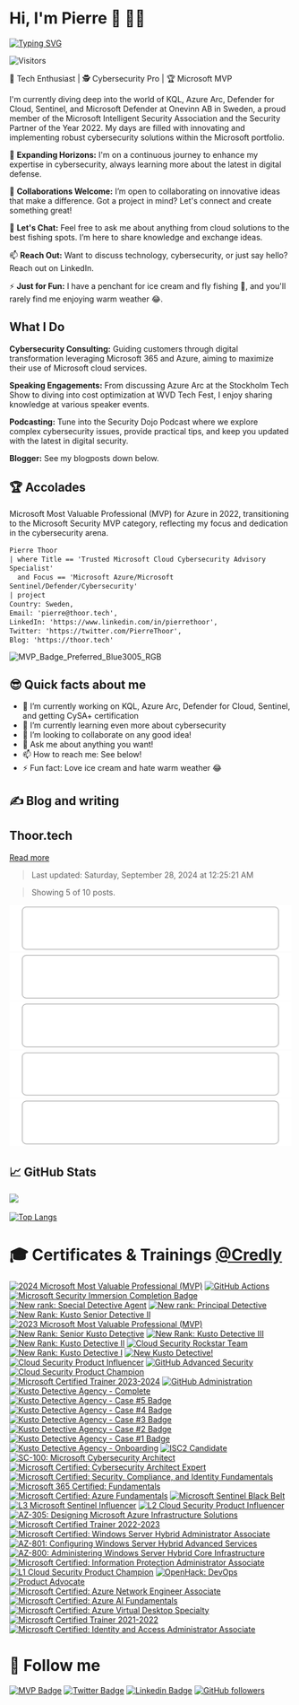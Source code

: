 # Hi, I'm Pierre 👋 👨‍💻

[![Typing SVG](https://readme-typing-svg.demolab.com?font=Fira+Code&pause=1000&width=435&lines=Welcome+to+my+GitHub+profile)](https://git.io/typing-svg)

![Visitors](https://api.visitorbadge.io/api/visitors?path=https%3A%2F%2Fgithub.com%2Fpthoor%2Fpthoor&labelColor=%232ccce4&countColor=%23555555)

🔭 Tech Enthusiast | 🕵️ Cybersecurity Pro | 🏆 Microsoft MVP

I'm currently diving deep into the world of KQL, Azure Arc, Defender for Cloud, Sentinel, and Microsoft Defender at Onevinn AB in Sweden, a proud member of the Microsoft Intelligent Security Association and the Security Partner of the Year 2022. My days are filled with innovating and implementing robust cybersecurity solutions within the Microsoft portfolio.

🌱 **Expanding Horizons:** I'm on a continuous journey to enhance my expertise in cybersecurity, always learning more about the latest in digital defense.

👯 **Collaborations Welcome:** I’m open to collaborating on innovative ideas that make a difference. Got a project in mind? Let's connect and create something great!

💬 **Let's Chat:** Feel free to ask me about anything from cloud solutions to the best fishing spots. I’m here to share knowledge and exchange ideas.

📫 **Reach Out:** Want to discuss technology, cybersecurity, or just say hello? Reach out on LinkedIn.

⚡ **Just for Fun:** I have a penchant for ice cream and fly fishing 🎣, and you'll rarely find me enjoying warm weather 😂.

## What I Do
**Cybersecurity Consulting:** Guiding customers through digital transformation leveraging Microsoft 365 and Azure, aiming to maximize their use of Microsoft cloud services.

**Speaking Engagements:** From discussing Azure Arc at the Stockholm Tech Show to diving into cost optimization at WVD Tech Fest, I enjoy sharing knowledge at various speaker events.

**Podcasting:** Tune into the Security Dojo Podcast where we explore complex cybersecurity issues, provide practical tips, and keep you updated with the latest in digital security.

**Blogger:** See my blogposts down below.

## 🏆 Accolades
Microsoft Most Valuable Professional (MVP) for Azure in 2022, transitioning to the Microsoft Security MVP category, reflecting my focus and dedication in the cybersecurity arena.

```kusto
Pierre Thoor
| where Title == 'Trusted Microsoft Cloud Cybersecurity Advisory Specialist'
  and Focus == 'Microsoft Azure/Microsoft Sentinel/Defender/Cybersecurity' 
| project 
Country: Sweden, 
Email: 'pierre@thoor.tech', 
LinkedIn: 'https://www.linkedin.com/in/pierrethoor',
Twitter: 'https://twitter.com/PierreThoor',
Blog: 'https://thoor.tech'
```

![MVP_Badge_Preferred_Blue3005_RGB](https://user-images.githubusercontent.com/34333810/197189980-e067690f-fc0c-4f2c-b7c6-425bcf53b37d.png)

## 😎 Quick facts about me 

- 🔭 I’m currently working on KQL, Azure Arc, Defender for Cloud, Sentinel, and getting CySA+ certification
- 🌱 I’m currently learning even more about cybersecurity
- 👯 I’m looking to collaborate on any good idea!
- 💬 Ask me about anything you want!
- 📫 How to reach me: See below!
- ⚡ Fun fact: Love ice cream and hate warm weather 😂

## ✍️ Blog and writing
<!-- blog-post-list:start -->
## Thoor.tech



[Read more](/)
> Last updated: Saturday, September 28, 2024 at 12:25:21 AM

> Showing 5 of 10 posts.

[![Deploy and destroy Copilot for Security with Bicep and GitHub Actions](https://raw.githubusercontent.com/pthoor/pthoor/main/blog-posts/Thoor.tech/Deploy_and_destroy_Copilot_for_Security_with_Bicep_and_GitHub_Actions.svg)](/Copilot-for-Security-deploy-and-destroy/)
[![Configure Defender for Cloud workload protections with Azure Policy](https://raw.githubusercontent.com/pthoor/pthoor/main/blog-posts/Thoor.tech/Configure_Defender_for_Cloud_workload_protections_with_Azure_Policy.svg)](/DefenderforCloud-Workload-Protection-With-Azure-Policy/)
[![Demystifying Microsoft Defender for Cloud and Defender CSPM cost](https://raw.githubusercontent.com/pthoor/pthoor/main/blog-posts/Thoor.tech/Demystifying_Microsoft_Defender_for_Cloud_and_Defender_CSPM_cost.svg)](/Demystifying-MDC-and-CSPM-cost/)
[![New Patch Management tool in the cloud - Azure Update Manager (AUM) is now GA](https://raw.githubusercontent.com/pthoor/pthoor/main/blog-posts/Thoor.tech/New_Patch_Management_tool_in_the_cloud_-_Azure_Update_Manager_(AUM)_is_now_GA.svg)](/Azure-Update-Manager-Costs/)
[![Windows Server 2012/2012 R2 - End of support, what to do with Security Updates?](https://raw.githubusercontent.com/pthoor/pthoor/main/blog-posts/Thoor.tech/Windows_Server_2012_2012_R2_-_End_of_support__what_to_do_with_Security_Updates_.svg)](/Windows-Server-2012-ESU/)


<!-- blog-post-list:end -->

## 📈 GitHub Stats
<picture>
<source 
  srcset="https://github-readme-stats.vercel.app/api?username=pthoor&show_icons=true&theme=dark"
  media="(prefers-color-scheme: dark)"
/>
<source
  srcset="https://github-readme-stats.vercel.app/api?username=pthoor&show_icons=true"
  media="(prefers-color-scheme: light), (prefers-color-scheme: no-preference)"
/>
<img src="https://github-readme-stats.vercel.app/api?username=pthoor&show_icons=true" />
</picture>

[![Top Langs](https://github-readme-stats.vercel.app/api/top-langs/?username=pthoor&layout=compact&text_color=daf7dc&bg_color=151515&hide=css,html,php)](https://github.com/pthoor/github-readme-stats)

# 🎓 Certificates & Trainings [@Credly](https://www.credly.com/users/pierre-thoor/badges?sort=-state_updated_at&page=1)
<!--START_SECTION:badges-->

[![2024 Microsoft Most Valuable Professional (MVP)](https://images.credly.com/size/110x110/images/9e9359a4-fe7e-4e02-8eb0-6c2b7947345a/image.png)](http://www.credly.com/badges/9b10d702-679c-425b-9faf-98658c50db0c "2024 Microsoft Most Valuable Professional (MVP)")
[![GitHub Actions](https://images.credly.com/size/110x110/images/89efc3e7-842b-4790-b09b-9ea5efc71ec3/image.png)](http://www.credly.com/badges/09aa6592-fa75-4070-a484-3fb73c84561a "GitHub Actions")
[![Microsoft Security Immersion Completion Badge](https://images.credly.com/size/110x110/images/693308cf-f47f-41c0-8e71-0f28e4bc6a52/image.png)](http://www.credly.com/badges/7235876c-a64e-4857-90e6-842c0ec02e53 "Microsoft Security Immersion Completion Badge")
[![New rank: Special Detective Agent](https://images.credly.com/size/110x110/images/b096f449-fce1-42d7-be93-e6e1e32e171b/image.png)](http://www.credly.com/badges/871e2a10-01fc-4c8e-82d4-f7665d4b409e "New rank: Special Detective Agent")
[![New rank: Principal Detective](https://images.credly.com/size/110x110/images/8db7e105-c19e-4df8-87a4-ed1d5ccbc32b/image.png)](http://www.credly.com/badges/83e55150-1041-4d57-a375-9a8f240f0263 "New rank: Principal Detective")
[![New Rank: Kusto Senior Detective II](https://images.credly.com/size/110x110/images/2fb50859-656e-4390-b4ca-88bc2b619867/image.png)](http://www.credly.com/badges/4c8dff8f-a40f-42f8-a932-e5067fee5937 "New Rank: Kusto Senior Detective II")
[![2023 Microsoft Most Valuable Professional (MVP)](https://images.credly.com/size/110x110/images/5c687ffb-7ab6-4fd5-bf8c-14f0178acd21/image.png)](http://www.credly.com/badges/c3313322-21ff-417b-9190-fd3722c1fb96 "2023 Microsoft Most Valuable Professional (MVP)")
[![New Rank: Senior Kusto Detective](https://images.credly.com/size/110x110/images/79b22d1d-cb2d-471e-add7-bbe2e1672f61/image.png)](http://www.credly.com/badges/1fe2a960-c4cf-4335-9ad1-8bafca524d76 "New Rank: Senior Kusto Detective")
[![New Rank: Kusto Detective III](https://images.credly.com/size/110x110/images/27c40e7b-98b2-4312-b52c-4454f6c90c52/image.png)](http://www.credly.com/badges/ea1579c4-8842-4827-8565-9e80068949fa "New Rank: Kusto Detective III")
[![New Rank: Kusto Detective II](https://images.credly.com/size/110x110/images/8fc10fee-7b05-4b86-8504-01abf614bcac/image.png)](http://www.credly.com/badges/23be7287-38d4-4f97-886e-0ce6b971ce25 "New Rank: Kusto Detective II")
[![Cloud Security Rockstar Team](https://images.credly.com/size/110x110/images/4ae7bb2a-33ea-43c6-a76a-0b67f2ad12ec/image.png)](http://www.credly.com/badges/3bb3054d-f375-4db8-ab55-e9622200a8a3 "Cloud Security Rockstar Team")
[![New Rank: Kusto Detective I](https://images.credly.com/size/110x110/images/304d7409-3dd5-40b6-ab20-88d3ec012eb1/image.png)](http://www.credly.com/badges/df9d0586-e639-40bc-9284-a0e7164a9c0e "New Rank: Kusto Detective I")
[![New Kusto Detective!](https://images.credly.com/size/110x110/images/1e07abc3-dc08-4320-af38-43824afc659d/image.png)](http://www.credly.com/badges/3d79d28b-4c21-42ca-8578-bac788f914c7 "New Kusto Detective!")
[![Cloud Security Product Influencer](https://images.credly.com/size/110x110/images/0c1eb2a2-25d8-411d-b195-d0c88cf3a3c5/image.png)](http://www.credly.com/badges/087196bf-179c-4035-aa90-063b14dc336b "Cloud Security Product Influencer")
[![GitHub Advanced Security](https://images.credly.com/size/110x110/images/c9ed294b-f8ac-48fa-a8c3-96dab1f110f2/image.png)](http://www.credly.com/badges/28412719-c3d8-4a73-86ef-bea9eb470ffb "GitHub Advanced Security")
[![Cloud Security Product Champion](https://images.credly.com/size/110x110/images/7941cf3f-4295-4553-a57f-f0abf155d24e/image.png)](http://www.credly.com/badges/a729e668-aeb6-4bcd-936c-66fb8d5ce12d "Cloud Security Product Champion")
[![Microsoft Certified Trainer 2023-2024](https://images.credly.com/size/110x110/images/fd6bb2af-2f05-4d9b-a23e-39f8e309a82d/image.png)](http://www.credly.com/badges/3479f01e-13d6-4008-a5af-decb5e9fec18 "Microsoft Certified Trainer 2023-2024")
[![GitHub Administration](https://images.credly.com/size/110x110/images/34880f37-8ec8-4542-a78a-73ba6647208e/image.png)](http://www.credly.com/badges/e7ebc60f-9e40-475f-89d6-34de724248df "GitHub Administration")
[![Kusto Detective Agency - Complete](https://images.credly.com/size/110x110/images/6726e724-5ce8-477e-93f5-6b39d6933273/image.png)](http://www.credly.com/badges/8c8f51b7-e1ba-4213-9f9b-0c16cafe5ceb "Kusto Detective Agency - Complete")
[![Kusto Detective Agency - Case #5 Badge](https://images.credly.com/size/110x110/images/43b452c6-89f2-4649-bb84-19f3166a833e/image.png)](http://www.credly.com/badges/7e3aa69b-5a82-4f8d-8d17-c6e4564c8e89 "Kusto Detective Agency - Case #5 Badge")
[![Kusto Detective Agency - Case #4 Badge](https://images.credly.com/size/110x110/images/e7522dc8-886b-4a5b-9436-535e1adaa5c5/image.png)](http://www.credly.com/badges/24ff3a06-06f1-4532-83e3-3cf0ac9bd38b "Kusto Detective Agency - Case #4 Badge")
[![Kusto Detective Agency - Case #3 Badge](https://images.credly.com/size/110x110/images/9e9311e6-911b-4193-86ae-9b80c8b410fe/image.png)](http://www.credly.com/badges/d729d9af-5445-40d8-b3c0-ceb3d81ca0ee "Kusto Detective Agency - Case #3 Badge")
[![Kusto Detective Agency - Case #2 Badge](https://images.credly.com/size/110x110/images/ba8eb12f-2d57-4e9c-b1da-c395bd1d7fd3/image.png)](http://www.credly.com/badges/a8b01708-cf9c-4e7a-ab70-4c579de7a2f2 "Kusto Detective Agency - Case #2 Badge")
[![Kusto Detective Agency - Case #1 Badge](https://images.credly.com/size/110x110/images/14d53c52-2701-4045-9f89-e5e510eee2fd/image.png)](http://www.credly.com/badges/78b25291-7313-4270-ae93-55e42595e746 "Kusto Detective Agency - Case #1 Badge")
[![Kusto Detective Agency - Onboarding](https://images.credly.com/size/110x110/images/84201552-025f-4b97-81c4-55be4ba896ff/image.png)](http://www.credly.com/badges/93262016-762f-4545-89f8-a8af4072b32e "Kusto Detective Agency - Onboarding")
[![ISC2 Candidate](https://images.credly.com/size/110x110/images/9180921d-4a13-429e-9357-6f9706a554f0/image.png)](http://www.credly.com/badges/6de41b49-1d72-410b-bfe2-b38e95bdcd90 "ISC2 Candidate")
[![SC-100: Microsoft Cybersecurity Architect](https://images.credly.com/size/110x110/images/c34a6df4-c7bd-461b-ac12-deab18ab6804/image.png)](http://www.credly.com/badges/0f483b27-8670-415f-9bed-a8edbbb88b47 "SC-100: Microsoft Cybersecurity Architect")
[![Microsoft Certified: Cybersecurity Architect Expert](https://images.credly.com/size/110x110/images/0ba22331-acf9-4e8a-8ce3-b4cc3d376040/image.png)](http://www.credly.com/badges/25c0d45f-17cf-47ff-afe1-117a45308c1e "Microsoft Certified: Cybersecurity Architect Expert")
[![Microsoft Certified: Security, Compliance, and Identity Fundamentals](https://images.credly.com/size/110x110/images/fc1352af-87fa-4947-ba54-398a0e63322e/security-compliance-and-identity-fundamentals-600x600.png)](http://www.credly.com/badges/1df6d5bc-db65-4a41-b797-e5aef213fc99 "Microsoft Certified: Security, Compliance, and Identity Fundamentals")
[![Microsoft 365 Certified: Fundamentals](https://images.credly.com/size/110x110/images/0c6d9839-f468-4adc-987d-5cfae4a9ee67/image.png)](http://www.credly.com/badges/0521622a-e099-4457-b30d-b7c846d9240b "Microsoft 365 Certified: Fundamentals")
[![Microsoft Certified: Azure Fundamentals](https://images.credly.com/size/110x110/images/be8fcaeb-c769-4858-b567-ffaaa73ce8cf/image.png)](http://www.credly.com/badges/0a9a8d52-421b-4ed5-8c58-c49408e26a6e "Microsoft Certified: Azure Fundamentals")
[![Microsoft Sentinel Black Belt](https://images.credly.com/size/110x110/images/23d9f8d7-d662-4b93-b1b2-2fbe5b9e06e7/CREDLY_Microsoft_Sentinel_Black_Belt_V1.png)](http://www.credly.com/badges/28b47cc0-a5be-41c3-95a3-1237917fc633 "Microsoft Sentinel Black Belt")
[![L3 Microsoft Sentinel Influencer](https://images.credly.com/size/110x110/images/41b63430-ded3-4d19-994c-494e91821d3d/CREDLY_Microsoft_Cloud_Security_Digital_Badges_Sentinel_Influencer.png)](http://www.credly.com/badges/97ae9753-b447-47b1-9bb7-57efdda4a245 "L3 Microsoft Sentinel Influencer")
[![L2 Cloud Security Product Influencer](https://images.credly.com/size/110x110/images/3eaf938e-b1e2-4a1a-b3bf-896e4e00c36b/CREDLY_Microsoft_Cloud_Security_Digital_Badges_Product_Influencer.png)](http://www.credly.com/badges/9816a9d3-6c2e-41d5-926a-fbfa1c63e9c5 "L2 Cloud Security Product Influencer")
[![AZ-305: Designing Microsoft Azure Infrastructure Solutions](https://images.credly.com/size/110x110/images/9d7dc4c0-5681-41fc-b96b-26e9157786d7/image.png)](http://www.credly.com/badges/b88638fe-e44a-475e-96eb-5814aa271fd6 "AZ-305: Designing Microsoft Azure Infrastructure Solutions")
[![Microsoft Certified Trainer 2022-2023](https://images.credly.com/size/110x110/images/bb4156e4-c2e1-4399-b03c-af6feb7a6cc4/image.png)](http://www.credly.com/badges/b0b77e28-1dd8-420f-b965-41df9dbde40b "Microsoft Certified Trainer 2022-2023")
[![Microsoft Certified: Windows Server Hybrid Administrator Associate](https://images.credly.com/size/110x110/images/9383e4b7-dbc0-4618-be67-3cd02fba948a/image.png)](http://www.credly.com/badges/7b440019-2a9f-4186-82c9-80a09ccf21fc "Microsoft Certified: Windows Server Hybrid Administrator Associate")
[![AZ-801: Configuring Windows Server Hybrid Advanced Services](https://images.credly.com/size/110x110/images/cc3c9fd5-123a-439e-a297-e31f40b79aaa/image.png)](http://www.credly.com/badges/58370bab-a107-40e2-844c-7d907a709ff6 "AZ-801: Configuring Windows Server Hybrid Advanced Services")
[![AZ-800: Administering Windows Server Hybrid Core Infrastructure](https://images.credly.com/size/110x110/images/863b781b-4c02-47e9-bb31-11a2a1e2fd79/image.png)](http://www.credly.com/badges/f1ebc244-e189-49a9-8c59-337ca3e38c25 "AZ-800: Administering Windows Server Hybrid Core Infrastructure")
[![Microsoft Certified: Information Protection Administrator Associate](https://images.credly.com/size/110x110/images/c36c96ec-5e83-4a77-868d-aca5e757cb92/information-protection-administrator-associate-600x600.png)](http://www.credly.com/badges/3d60260b-44fe-4b13-aa24-5a84c74b8dd7 "Microsoft Certified: Information Protection Administrator Associate")
[![L1 Cloud Security Product Champion](https://images.credly.com/size/110x110/images/d61f7412-22b1-48e0-802a-53651e31158b/CREDLY_Microsoft_Cloud_Security_Digital_Badges_Product_Champion.png)](http://www.credly.com/badges/b6a33f35-efd5-4001-84fc-27f8aaba08ff "L1 Cloud Security Product Champion")
[![OpenHack: DevOps](https://images.credly.com/size/110x110/images/0384f554-6401-42d2-b494-02a6d2fd3013/DevOps.png)](http://www.credly.com/badges/ef3e30cb-5b02-469e-a576-6a8be4adeaf8 "OpenHack: DevOps")
[![Product Advocate](https://images.credly.com/size/110x110/images/fc9813bf-dc40-4491-aa49-78e7111f534f/Microsoft_Cloud_Security_Digital_Badge_Product_Advocate_2021.png)](http://www.credly.com/badges/bcbd568d-d00e-449d-9190-8b8ce084640c "Product Advocate")
[![Microsoft Certified: Azure Network Engineer Associate](https://images.credly.com/size/110x110/images/c3a2e51d-7984-48cc-a4cb-88d4e8487037/azure-network-engineer-associate-600x600.png)](http://www.credly.com/badges/e21d4882-93a7-499d-837d-d0979a63c4f0 "Microsoft Certified: Azure Network Engineer Associate")
[![Microsoft Certified: Azure AI Fundamentals](https://images.credly.com/size/110x110/images/4136ced8-75d5-4afb-8677-40b6236e2672/azure-ai-fundamentals-600x600.png)](http://www.credly.com/badges/52e2944f-b6eb-4560-918a-6806aeff3b79 "Microsoft Certified: Azure AI Fundamentals")
[![Microsoft Certified: Azure Virtual Desktop Specialty](https://images.credly.com/size/110x110/images/ea009208-e2d6-432e-bbf6-d34d28b0835f/azure-virtual-desktop-specialty-600x600.png)](http://www.credly.com/badges/b9823945-dc41-432b-ba8a-ca265c249cb1 "Microsoft Certified: Azure Virtual Desktop Specialty")
[![Microsoft Certified Trainer 2021-2022](https://images.credly.com/size/110x110/images/a6ea4416-4f34-4a85-bc24-eb3fe32fd241/MCT-Microsoft_Certified_Trainer-600x600.png)](http://www.credly.com/badges/808934f5-ff9c-4eff-b792-2cb79b82f373 "Microsoft Certified Trainer 2021-2022")
[![Microsoft Certified: Identity and Access Administrator Associate](https://images.credly.com/size/110x110/images/91295436-0704-4b98-8e1a-ef5f937bda21/identity-and-access-administrator-associate-600x600.png)](http://www.credly.com/badges/2e79b7db-8dee-4d08-ad5c-5d8d466faa8b "Microsoft Certified: Identity and Access Administrator Associate")
<!--END_SECTION:badges-->

# 🔔 Follow me
[![MVP Badge](https://img.shields.io/badge/-Microsoft-blue?style=flat-square&logo=Microsoft&logoColor=white&link=https://mvp.microsoft.com/en-us/PublicProfile/5004683)](https://mvp.microsoft.com/en-us/PublicProfile/5004683)
[![Twitter Badge](https://img.shields.io/twitter/follow/PierreThoor?style=social)](https://twitter.com/PierreThoor)
[![Linkedin Badge](https://img.shields.io/badge/-PierreThoor-blue?style=flat-square&logo=Linkedin&logoColor=white&link=https://www.linkedin.com/in/pierrethoor/)](https://www.linkedin.com/in/pierrethoor/) 
[![GitHub followers](https://img.shields.io/github/followers/pthoor?label=Follow&style=social)](https://github.com/pthoor/?tab=follow)

